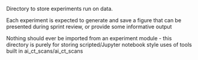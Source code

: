 Directory to store experiments run on data.

Each experiment is expected to generate and save a figure that can be presented during sprint review, or provide some informative output

Nothing should ever be imported from an experiment module - this directory is purely for storing scripted/Jupyter notebook style uses of tools built in ai_ct_scans/ai_ct_scans
